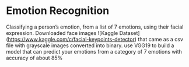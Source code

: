 # Emotion Recognition

Classifying a person’s emotion, from a list of 7 emotions, using their facial expression. Downloaded face images ![Kaggle Dataset] (https://www.kaggle.com/c/facial-keypoints-detector) that came as a csv file with grayscale images converted into binary.
use VGG19 to build a model that can predict your emotions from a category of 7 emotions with accuracy of about 85%
